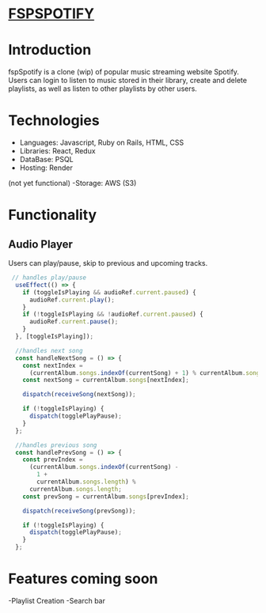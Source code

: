 # [FSPSPOTIFY](https://fspspotify.onrender.com/)

# Introduction 

fspSpotify is a clone (wip) of popular music  streaming website Spotify. Users can login to listen to music stored in their library, create and delete playlists, as well as listen to other playlists by other users. 

# Technologies 

- Languages: Javascript, Ruby on Rails, HTML, CSS
- Libraries: React, Redux
- DataBase: PSQL
- Hosting: Render 

(not yet functional)
-Storage: AWS (S3)

# Functionality 

## Audio Player 

Users can play/pause, skip to previous and upcoming tracks. 
```js
 // handles play/pause
  useEffect(() => {
    if (toggleIsPlaying && audioRef.current.paused) {
      audioRef.current.play();
    }
    if (!toggleIsPlaying && !audioRef.current.paused) {
      audioRef.current.pause();
    }
  }, [toggleIsPlaying]);

  //handles next song
  const handleNextSong = () => {
    const nextIndex =
      (currentAlbum.songs.indexOf(currentSong) + 1) % currentAlbum.songs.length;
    const nextSong = currentAlbum.songs[nextIndex];

    dispatch(receiveSong(nextSong));

    if (!toggleIsPlaying) {
      dispatch(togglePlayPause);
    }
  };

  //handles previous song
  const handlePrevSong = () => {
    const prevIndex =
      (currentAlbum.songs.indexOf(currentSong) -
        1 +
        currentAlbum.songs.length) %
      currentAlbum.songs.length;
    const prevSong = currentAlbum.songs[prevIndex];

    dispatch(receiveSong(prevSong));

    if (!toggleIsPlaying) {
      dispatch(togglePlayPause);
    }
  };
```

# Features coming soon 

-Playlist Creation 
-Search bar
